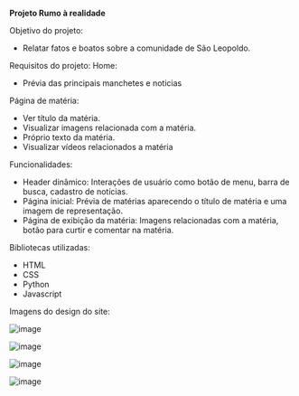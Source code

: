 **Projeto Rumo à realidade** 

Objetivo do projeto:  
  - Relatar fatos e boatos sobre a comunidade de São Leopoldo. 

Requisitos do projeto: 
Home:
  - Prévia das principais manchetes e noticias 

Página de matéria: 
  - Ver título da matéria. 
  - Visualizar imagens relacionada com a matéria. 
  - Próprio texto da matéria. 
  - Visualizar vídeos relacionados a matéria 

Funcionalidades: 
  - Header dinâmico: Interações de usuário como botão de menu, barra de busca, cadastro de notícias. 
  - Página inicial: Prévia de matérias aparecendo o título de matéria e uma imagem de representação. 
  - Página de exibição da matéria: Imagens relacionadas com a matéria, botão para curtir e comentar na matéria. 

Bibliotecas utilizadas: 
  - HTML 
  - CSS 
  - Python 
  - Javascript 

Imagens do design do site: 

![image](https://github.com/CaetanoApollo/Jornal-Rumo_a_Realidade/assets/109846305/d5cfddf7-16aa-42f9-bd9b-137018bc4a23)

![image](https://github.com/CaetanoApollo/Jornal-Rumo_a_Realidade/assets/109846305/9571b62d-dc22-471b-964b-f6b6300fc427)

![image](https://github.com/CaetanoApollo/Jornal-Rumo_a_Realidade/assets/109846305/83bab57f-bde7-480e-834b-68b715ad3c2d)

![image](https://github.com/CaetanoApollo/Jornal-Rumo_a_Realidade/assets/109846305/6cb9b746-d9cd-4680-bcc5-cc00a6b122ec)

